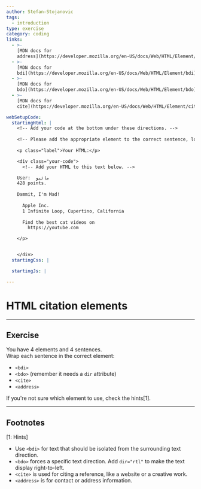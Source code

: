 ```yaml
---
author: Stefan-Stojanovic
tags:
  - introduction
type: exercise
category: coding
links:
  - >-
    [MDN docs for
    address](https://developer.mozilla.org/en-US/docs/Web/HTML/Element/address){website}
  - >-
    [MDN docs for
    bdi](https://developer.mozilla.org/en-US/docs/Web/HTML/Element/bdi){website}
  - >-
    [MDN docs for
    bdo](https://developer.mozilla.org/en-US/docs/Web/HTML/Element/bdo){website}
  - >-
    [MDN docs for
    cite](https://developer.mozilla.org/en-US/docs/Web/HTML/Element/cite){website}

webSetupCode:
  startingHtml: |
    <!-- Add your code at the bottom under these directions. -->
    
    <!-- Please add the appropriate element to the correct sentence, located underneath. Elements to add are: cite, bdi, bdo and address. -->
  
    <p class="label">Your HTML:</p>

    <div class="your-code">
      <!-- Add your HTML to this text below. -->

    User:  ماثيو
    428 points.
      
    Dammit, I'm Mad!
      
      Apple Inc.
      1 Infinite Loop, Cupertino, California
      
      Find the best cat videos on
        https://youtube.com

    </p>


    </div>
  startingCss: |

  startingJs: |

---
```


# HTML citation elements

---

## Exercise

You have 4 elements and 4 sentences.  
Wrap each sentence in the correct element:  

- `<bdi>`  
- `<bdo>` (remember it needs a `dir` attribute)  
- `<cite>`  
- `<address>`  

If you're not sure which element to use, check the hints[1].

---

## Footnotes

[1: Hints]

- Use `<bdi>` for text that should be isolated from the surrounding text direction.  
- `<bdo>` forces a specific text direction. Add `dir="rtl"` to make the text display right-to-left.  
- `<cite>` is used for citing a reference, like a website or a creative work.  
- `<address>` is for contact or address information.  
